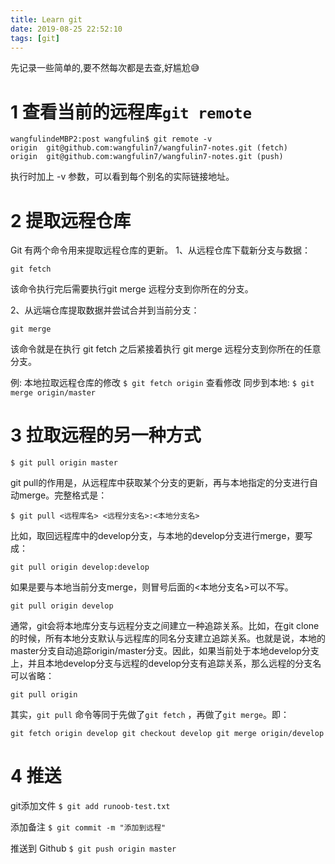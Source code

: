 ```yaml
---
title: Learn git
date: 2019-08-25 22:52:10
tags: [git]
---
```

先记录一些简单的,要不然每次都是去查,好尴尬😅
# 1 查看当前的远程库`git remote`

```wangfulindeMBP2:post wangfulin$ git remote origin
wangfulindeMBP2:post wangfulin$ git remote -v
origin	git@github.com:wangfulin7/wangfulin7-notes.git (fetch)
origin	git@github.com:wangfulin7/wangfulin7-notes.git (push)
```

执行时加上 -v 参数，可以看到每个别名的实际链接地址。

# 2 提取远程仓库
Git 有两个命令用来提取远程仓库的更新。
1、从远程仓库下载新分支与数据：

`git fetch`

该命令执行完后需要执行git merge 远程分支到你所在的分支。

2、从远端仓库提取数据并尝试合并到当前分支：

`git merge`

该命令就是在执行 git fetch 之后紧接着执行 git merge 远程分支到你所在的任意分支。

例:
本地拉取远程仓库的修改
`$ git fetch origin`
查看修改
同步到本地:
`$ git merge origin/master`

# 3 拉取远程的另一种方式
`$ git pull origin master`

git pull的作用是，从远程库中获取某个分支的更新，再与本地指定的分支进行自动merge。完整格式是：

`$ git pull <远程库名> <远程分支名>:<本地分支名>`

比如，取回远程库中的develop分支，与本地的develop分支进行merge，要写成：

`git pull origin develop:develop`

如果是要与本地当前分支merge，则冒号后面的<本地分支名>可以不写。

`git pull origin develop`

通常，git会将本地库分支与远程分支之间建立一种追踪关系。比如，在git clone的时候，所有本地分支默认与远程库的同名分支建立追踪关系。也就是说，本地的master分支自动追踪origin/master分支。因此，如果当前处于本地develop分支上，并且本地develop分支与远程的develop分支有追踪关系，那么远程的分支名可以省略：

`git pull origin`

其实，`git pull` 命令等同于先做了`git fetch` ，再做了`git merge`。即：

`git fetch origin develop
git checkout develop
git merge origin/develop
`

# 4 推送
git添加文件
`$ git add runoob-test.txt` 

添加备注 
`$ git commit -m "添加到远程"`

推送到 Github 
`$ git push origin master`   